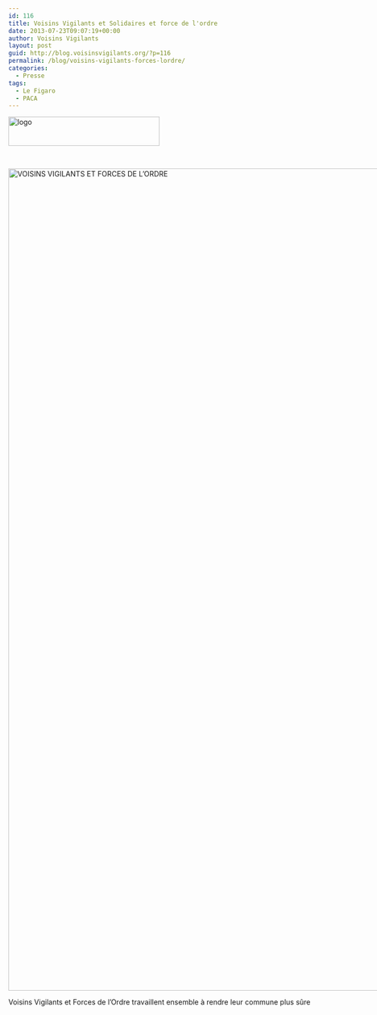 ```yaml
---
id: 116
title: Voisins Vigilants et Solidaires et force de l'ordre
date: 2013-07-23T09:07:19+00:00
author: Voisins Vigilants
layout: post
guid: http://blog.voisinsvigilants.org/?p=116
permalink: /blog/voisins-vigilants-forces-lordre/
categories:
  - Presse
tags:
  - Le Figaro
  - PACA  
---
```

<img class="size-medium wp-image-130 alignleft" src="http://blog.voisinsvigilants.org/wp-content/uploads/2014/09/logo-300x58.jpg" alt="logo" width="300" height="58" />

&nbsp;

<div id="attachment_117" style="width: 2222px" class="wp-caption alignnone">
  <a title="Le Figaro" href="http://blog.voisinsvigilants.org/wp-content/uploads/2014/09/Article-Le-Figaro-Big.jpg" target="_blank"><img class="wp-image-117 size-full" src="http://blog.voisinsvigilants.org/wp-content/uploads/2014/09/Article-Le-Figaro-Big.jpg" alt="VOISINS VIGILANTS ET FORCES DE L’ORDRE" width="2212" height="1633" /></a>
  
  <p class="wp-caption-text">
    Voisins Vigilants et Forces de l’Ordre travaillent ensemble à rendre leur commune plus sûre
  </p>
</div>
